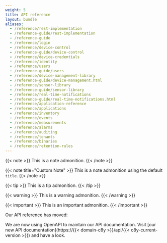 ```yaml
---
weight: 5
title: API reference
layout: bundle
aliases:
  - /reference/rest-implementation
  - /reference-guide/rest-implementation
  - /reference-guide
  - /reference/login
  - /reference/device-control
  - /reference-guide/device-control
  - /reference/device-credentials
  - /reference/identity
  - /reference/users
  - /reference-guide/users
  - /reference/device-management-library
  - /reference-guide/device-management.html
  - /reference/sensor-library
  - /reference-guide/sensor-library
  - /reference/real-time-notifications
  - /reference-guide/real-time-notifications.html
  - /reference/application-reference
  - /reference/applications
  - /reference/inventory
  - /reference/events
  - /reference/measurements
  - /reference/alarms
  - /reference/auditing
  - /reference/tenants
  - /reference/binaries
  - /reference/retention-rules
---
```


{{< note >}}
This is a note admonition.
{{< /note >}}

{{< note title="Custom Note" >}}
This is a note admonition using the default `title`.
{{< /note >}}

{{< tip >}}
This is a tip admonition.
{{< /tip >}}

{{< warning >}}
This is a warning admonition.
{{< /warning >}}

{{< important >}}
This is an important admonition.
{{< /important >}}

Our API reference has moved:

We are now using OpenAPI to maintain our API documentation. Visit [our new API documentation](https://{{< domain-c8y >}}/api/{{< c8y-current-version >}}) and have a look.
